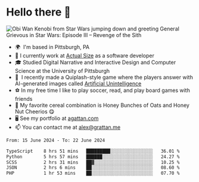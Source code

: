 <!--
**GameDog9988/GameDog9988** is a ✨ _special_ ✨ repository because its `README.md` (this file) appears on your GitHub profile.

Here are some ideas to get you started:

- 🔭 I’m currently working on ...
- 🌱 I’m currently learning ...
- 👯 I’m looking to collaborate on ...
- 🤔 I’m looking for help with ...
- 💬 Ask me about ...
- 📫 How to reach me: ...
- 😄 Pronouns: ...
- ⚡ Fun fact: ...
-->



Hello there 👋
==================================

![Obi Wan Kenobi from Star Wars jumping down and greeting General Grievous in Star Wars: Episode III – Revenge of the Sith](https://github.com/agrattan0820/agrattan0820/assets/51346343/689e56eb-29be-46a5-a079-28ea727b5f7e)


- 🌍  I'm based in Pittsburgh, PA
- 🔭  I currently work at [Actual Size](https://actualsize.com/) as a software developer
- 🎓  Studied Digital Narrative and Interactive Design and Computer Science at the University of Pittsburgh
- 👾  I recently made a Quiplash-style game where the players answer with AI-generated images called [Artificial Unintelligence](https://github.com/agrattan0820/artificial-unintelligence)
- ⚽  In my free time I like to play soccer, read, and play board games with friends
- 🥣  My favorite cereal combination is Honey Bunches of Oats and Honey Nut Cheerios 😋
- 🖥️  See my portfolio at [agattan.com](http://agrattan.com/)
- 📫  You can contact me at [alex@grattan.me](mailto:alex@grattan.me)

<!--START_SECTION:waka-->

```txt
From: 15 June 2024 - To: 22 June 2024

TypeScript    8 hrs 51 mins   █████████░░░░░░░░░░░░░░░░   36.01 %
Python        5 hrs 57 mins   ██████░░░░░░░░░░░░░░░░░░░   24.27 %
SCSS          2 hrs 31 mins   ██▓░░░░░░░░░░░░░░░░░░░░░░   10.25 %
JSON          2 hrs 6 mins    ██░░░░░░░░░░░░░░░░░░░░░░░   08.60 %
PHP           1 hr 53 mins    ██░░░░░░░░░░░░░░░░░░░░░░░   07.70 %
```

<!--END_SECTION:waka-->
